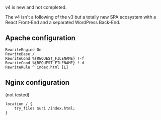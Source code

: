 v4 is new and not completed.

The v4 isn't a following of the v3 but a totally new SPA ecosystem with a React Front-End and a separated WordPress Back-End.


## Apache configuration

```
RewriteEngine On
RewriteBase /
RewriteCond %{REQUEST_FILENAME} !-f
RewriteCond %{REQUEST_FILENAME} !-d
RewriteRule ^ index.html [L]
```


## Nginx configuration
(not tested)
```
location / {
    try_files $uri /index.html;
}
```